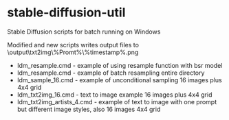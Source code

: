# stable-diffusion-util
Stable Diffusion scripts for batch running on Windows

Modified and new scripts writes output files to \output\txt2img\\%Promt%\\%timestamp%.png

- ldm_resample.cmd - example of using resample function with bsr model
- ldm_resample.cmd - example of batch resampling entire directory
- ldm_sample_16.cmd - example of unconditional sampling 16 images plus 4x4 grid
- ldm_txt2img_16.cmd - text to image example 16 images plus 4x4 grid
- ldm_txt2img_artists_4.cmd - example of text to image with one prompt but different image styles, also 16 images 4x4 grid
